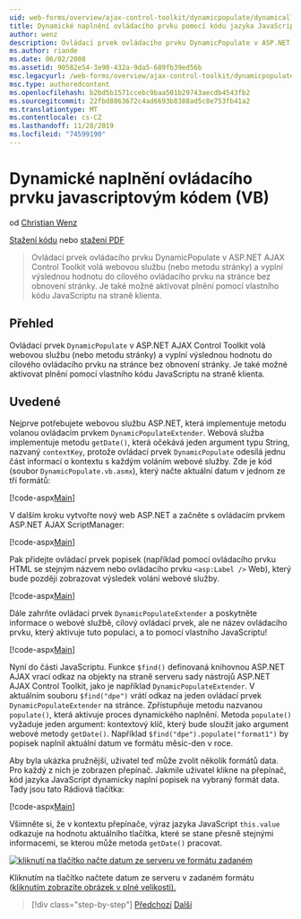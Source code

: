 ```yaml
---
uid: web-forms/overview/ajax-control-toolkit/dynamicpopulate/dynamically-populating-a-control-using-javascript-code-vb
title: Dynamické naplnění ovládacího prvku pomocí kódu jazyka JavaScript (VB) | Microsoft Docs
author: wenz
description: Ovládací prvek ovládacího prvku DynamicPopulate v ASP.NET AJAX Control Toolkit volá webovou službu (nebo metodu stránky) a vyplní výslednou hodnotu do cílového ovládacího prvku na t...
ms.author: riande
ms.date: 06/02/2008
ms.assetid: 90582e54-3e90-432a-9da5-689fb39ed56b
msc.legacyurl: /web-forms/overview/ajax-control-toolkit/dynamicpopulate/dynamically-populating-a-control-using-javascript-code-vb
msc.type: authoredcontent
ms.openlocfilehash: b2bd5b1571ccebc9baa501b29743aecdb4543fb2
ms.sourcegitcommit: 22fbd8863672c4ad6693b8388ad5c8e753fb41a2
ms.translationtype: MT
ms.contentlocale: cs-CZ
ms.lasthandoff: 11/28/2019
ms.locfileid: "74599190"
---
```

# <a name="dynamically-populating-a-control-using-javascript-code-vb"></a>Dynamické naplnění ovládacího prvku javascriptovým kódem (VB)

od [Christian Wenz](https://github.com/wenz)

[Stažení kódu](https://download.microsoft.com/download/d/8/f/d8f2f6f9-1b7c-46ad-9252-e1fc81bdea3e/dynamicpopulate1.vb.zip) nebo [stažení PDF](https://download.microsoft.com/download/b/6/a/b6ae89ee-df69-4c87-9bfb-ad1eb2b23373/dynamicpopulate1VB.pdf)

> Ovládací prvek ovládacího prvku DynamicPopulate v ASP.NET AJAX Control Toolkit volá webovou službu (nebo metodu stránky) a vyplní výslednou hodnotu do cílového ovládacího prvku na stránce bez obnovení stránky. Je také možné aktivovat plnění pomocí vlastního kódu JavaScriptu na straně klienta.

## <a name="overview"></a>Přehled

Ovládací prvek `DynamicPopulate` v ASP.NET AJAX Control Toolkit volá webovou službu (nebo metodu stránky) a vyplní výslednou hodnotu do cílového ovládacího prvku na stránce bez obnovení stránky. Je také možné aktivovat plnění pomocí vlastního kódu JavaScriptu na straně klienta.

## <a name="steps"></a>Uvedené

Nejprve potřebujete webovou službu ASP.NET, která implementuje metodu volanou ovládacím prvkem `DynamicPopulateExtender`. Webová služba implementuje metodu `getDate()`, která očekává jeden argument typu String, nazvaný `contextKey`, protože ovládací prvek `DynamicPopulate` odesílá jednu část informací o kontextu s každým voláním webové služby. Zde je kód (soubor `DynamicPopulate.vb.asmx`), který načte aktuální datum v jednom ze tří formátů:

[!code-aspx[Main](dynamically-populating-a-control-using-javascript-code-vb/samples/sample1.aspx)]

V dalším kroku vytvořte nový web ASP.NET a začněte s ovládacím prvkem ASP.NET AJAX ScriptManager:

[!code-aspx[Main](dynamically-populating-a-control-using-javascript-code-vb/samples/sample2.aspx)]

Pak přidejte ovládací prvek popisek (například pomocí ovládacího prvku HTML se stejným názvem nebo ovládacího prvku `<asp:Label />` Web), který bude později zobrazovat výsledek volání webové služby.

[!code-aspx[Main](dynamically-populating-a-control-using-javascript-code-vb/samples/sample3.aspx)]

Dále zahrňte ovládací prvek `DynamicPopulateExtender` a poskytněte informace o webové službě, cílový ovládací prvek, ale ne název ovládacího prvku, který aktivuje tuto populaci, a to pomocí vlastního JavaScriptu!

[!code-aspx[Main](dynamically-populating-a-control-using-javascript-code-vb/samples/sample4.aspx)]

Nyní do části JavaScriptu. Funkce `$find()` definovaná knihovnou ASP.NET AJAX vrací odkaz na objekty na straně serveru sady nástrojů ASP.NET AJAX Control Toolkit, jako je například `DynamicPopulateExtender`. V aktuálním souboru `$find("dpe")` vrátí odkaz na jeden ovládací prvek `DynamicPopulateExtender` na stránce. Zpřístupňuje metodu nazvanou `populate()`, která aktivuje proces dynamického naplnění. Metoda `populate()` vyžaduje jeden argument: kontextový klíč, který bude sloužit jako argument webové metody `getDate()`. Například `$find("dpe").populate("format1")` by popisek naplnil aktuální datum ve formátu měsíc-den v roce.

Aby byla ukázka pružnější, uživatel teď může zvolit několik formátů data. Pro každý z nich je zobrazen přepínač. Jakmile uživatel klikne na přepínač, kód jazyka JavaScript dynamicky naplní popisek na vybraný formát data. Tady jsou tato Rádiová tlačítka:

[!code-aspx[Main](dynamically-populating-a-control-using-javascript-code-vb/samples/sample5.aspx)]

Všimněte si, že v kontextu přepínače, výraz jazyka JavaScript `this.value` odkazuje na hodnotu aktuálního tlačítka, které se stane přesně stejnými informacemi, se kterou může metoda `getDate()` pracovat.

[![kliknutí na tlačítko načte datum ze serveru ve formátu zadaném](dynamically-populating-a-control-using-javascript-code-vb/_static/image2.png)](dynamically-populating-a-control-using-javascript-code-vb/_static/image1.png)

Kliknutím na tlačítko načtete datum ze serveru v zadaném formátu ([kliknutím zobrazíte obrázek v plné velikosti).](dynamically-populating-a-control-using-javascript-code-vb/_static/image3.png)

> [!div class="step-by-step"]
> [Předchozí](dynamically-populating-a-control-vb.md)
> [Další](using-dynamicpopulate-with-a-user-control-and-javascript-vb.md)
